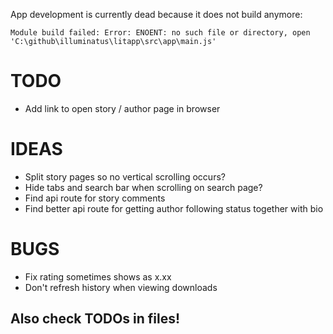 App development is currently dead because it does not build anymore:
```
Module build failed: Error: ENOENT: no such file or directory, open 'C:\github\illuminatus\litapp\src\app\main.js'
```

# TODO
 - Add link to open story / author page in browser

# IDEAS
 - Split story pages so no vertical scrolling occurs?
 - Hide tabs and search bar when scrolling on search page?
 - Find api route for story comments
 - Find better api route for getting author following status together with bio

# BUGS
 - Fix rating sometimes shows as x.xx
 - Don't refresh history when viewing downloads

## Also check TODOs in files!
